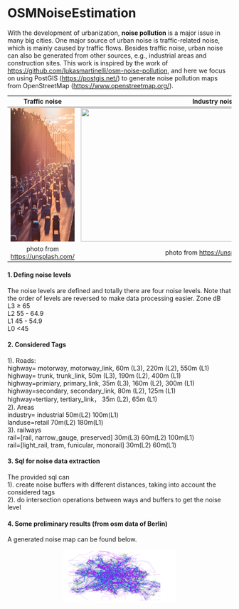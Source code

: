 # OSMNoiseEstimation
With the development of urbanization, **noise pollution** is a major issue in many big cities. One major source of urban noise is traffic-related noise, which is mainly caused by traffic flows. Besides traffic noise, urban noise can also be generated from other sources, e.g., industrial areas and construction sites. This work is inspired by the work of https://github.com/lukasmartinelli/osm-noise-pollution, and here we focus on using PostGIS (https://postgis.net/) to generate noise pollution maps from OpenStreetMap (https://www.openstreetmap.org/).  

Traffic noise            |  Industry noise
:-------------------------:|:-------------------------:
<img width="600" height="300"  src="https://github.com/wzy19840102/OSMNoiseEstimation/blob/main/fig/noise.jpg" /> |  <img width="600" height="300"   src="https://github.com/wzy19840102/OSMGreenBlueSpace/blob/main/fig/green.jpg" />
photo from https://unsplash.com/ |  photo from https://unsplash.com/ 



####  1. Defing noise levels
The noise levels are defined 
and totally there are four noise levels. Note that the order of levels are reversed to make data processing easier.
Zone dB <br>
L3 ≥ 65 <br>
L2 55 - 64.9 <br>
L1 45 - 54.9 <br>
L0 <45 <br>

####  2. Considered Tags
1\). Roads: <br>
highway= motorway, motorway_link, 60m (L3), 220m (L2), 550m (L1) <br>
highway= trunk, trunk_link, 50m (L3), 190m (L2), 400m (L1) <br>
highway=primiary, primary_link, 35m (L3), 160m (L2), 300m (L1) <br>
highway=secondary, secondary_link, 80m (L2), 125m (L1) <br>
highway=tertiary, tertiary_link， 35m (L2), 65m (L1) <br>
2\). Areas <br>
industry= industrial 50m(L2) 100m(L1) <br>
landuse=retail 70m(L2) 180m(L1) <br>
3\). railways <br>
rail=[rail, narrow_gauge, preserved] 30m(L3) 60m(L2) 100m(L1) <br>
rail=[light_rail, tram, funicular, monorail] 30m(L2) 60m(L1) <br>

#### 3. Sql for noise data extraction
The provided sql can  <br>
1). create noise buffers with different distances, taking into account the considered tags  <br>
2). do intersection operations between ways and buffers to get the noise level  <br>

#### 4. Some preliminary results (from osm data of Berlin)
A generated noise map can be found below.
<p align="center"">
   <img src="https://github.com/wzy19840102/OSMNoiseEstimation/blob/main/fig/berlin.PNG" width="50%" />
</p>
